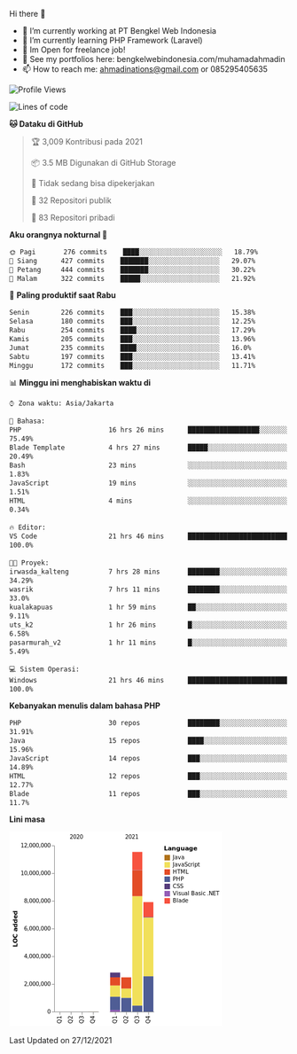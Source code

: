 Hi there 👋

- 🔭 I’m currently working at PT Bengkel Web Indonesia
- 🌱 I’m currently learning PHP Framework (Laravel)
- 📂 Im Open for freelance job!
- 🧷 See my portfolios here: bengkelwebindonesia.com/muhamadahmadin
- 📫 How to reach me: ahmadinations@gmail.com or 085295405635


<!--START_SECTION:waka-->
![Profile Views](http://img.shields.io/badge/Profil%20dilihat-3-blue)

![Lines of code](https://img.shields.io/badge/Sejak%20Hello%20World%20aku%20telah%20menulis-25%20Million%20baris%20kode-blue)

**🐱 Dataku di GitHub** 

> 🏆 3,009 Kontribusi pada 2021
 > 
> 📦 3.5 MB Digunakan di GitHub Storage 
 > 
> 🚫 Tidak sedang bisa dipekerjakan
 > 
> 📜 32 Repositori publik 
 > 
> 🔑 83 Repositori pribadi  
 > 
**Aku orangnya nokturnal 🦉** 

```text
🌞 Pagi       276 commits    ████░░░░░░░░░░░░░░░░░░░░░   18.79% 
🌆 Siang      427 commits    ███████░░░░░░░░░░░░░░░░░░   29.07% 
🌃 Petang     444 commits    ███████░░░░░░░░░░░░░░░░░░   30.22% 
🌙 Malam      322 commits    █████░░░░░░░░░░░░░░░░░░░░   21.92%

```
📅 **Paling produktif saat Rabu** 

```text
Senin        226 commits    ███░░░░░░░░░░░░░░░░░░░░░░   15.38% 
Selasa       180 commits    ███░░░░░░░░░░░░░░░░░░░░░░   12.25% 
Rabu         254 commits    ████░░░░░░░░░░░░░░░░░░░░░   17.29% 
Kamis        205 commits    ███░░░░░░░░░░░░░░░░░░░░░░   13.96% 
Jumat        235 commits    ████░░░░░░░░░░░░░░░░░░░░░   16.0% 
Sabtu        197 commits    ███░░░░░░░░░░░░░░░░░░░░░░   13.41% 
Minggu       172 commits    ███░░░░░░░░░░░░░░░░░░░░░░   11.71%

```


📊 **Minggu ini menghabiskan waktu di** 

```text
⌚︎ Zona waktu: Asia/Jakarta

💬 Bahasa: 
PHP                      16 hrs 26 mins      ██████████████████░░░░░░░   75.49% 
Blade Template           4 hrs 27 mins       █████░░░░░░░░░░░░░░░░░░░░   20.49% 
Bash                     23 mins             ░░░░░░░░░░░░░░░░░░░░░░░░░   1.83% 
JavaScript               19 mins             ░░░░░░░░░░░░░░░░░░░░░░░░░   1.51% 
HTML                     4 mins              ░░░░░░░░░░░░░░░░░░░░░░░░░   0.34%

🔥 Editor: 
VS Code                  21 hrs 46 mins      █████████████████████████   100.0%

🐱‍💻 Proyek: 
irwasda_kalteng          7 hrs 28 mins       ████████░░░░░░░░░░░░░░░░░   34.29% 
wasrik                   7 hrs 11 mins       ████████░░░░░░░░░░░░░░░░░   33.0% 
kualakapuas              1 hr 59 mins        ██░░░░░░░░░░░░░░░░░░░░░░░   9.11% 
uts_k2                   1 hr 26 mins        █░░░░░░░░░░░░░░░░░░░░░░░░   6.58% 
pasarmurah_v2            1 hr 11 mins        █░░░░░░░░░░░░░░░░░░░░░░░░   5.49%

💻 Sistem Operasi: 
Windows                  21 hrs 46 mins      █████████████████████████   100.0%

```

**Kebanyakan menulis dalam bahasa PHP** 

```text
PHP                      30 repos            ████████░░░░░░░░░░░░░░░░░   31.91% 
Java                     15 repos            ████░░░░░░░░░░░░░░░░░░░░░   15.96% 
JavaScript               14 repos            ███░░░░░░░░░░░░░░░░░░░░░░   14.89% 
HTML                     12 repos            ███░░░░░░░░░░░░░░░░░░░░░░   12.77% 
Blade                    11 repos            ███░░░░░░░░░░░░░░░░░░░░░░   11.7%

```


**Lini masa**

![Chart not found](https://raw.githubusercontent.com/MuhamadAhmadin/MuhamadAhmadin/master/charts/bar_graph.png) 


 Last Updated on 27/12/2021
<!--END_SECTION:waka-->
